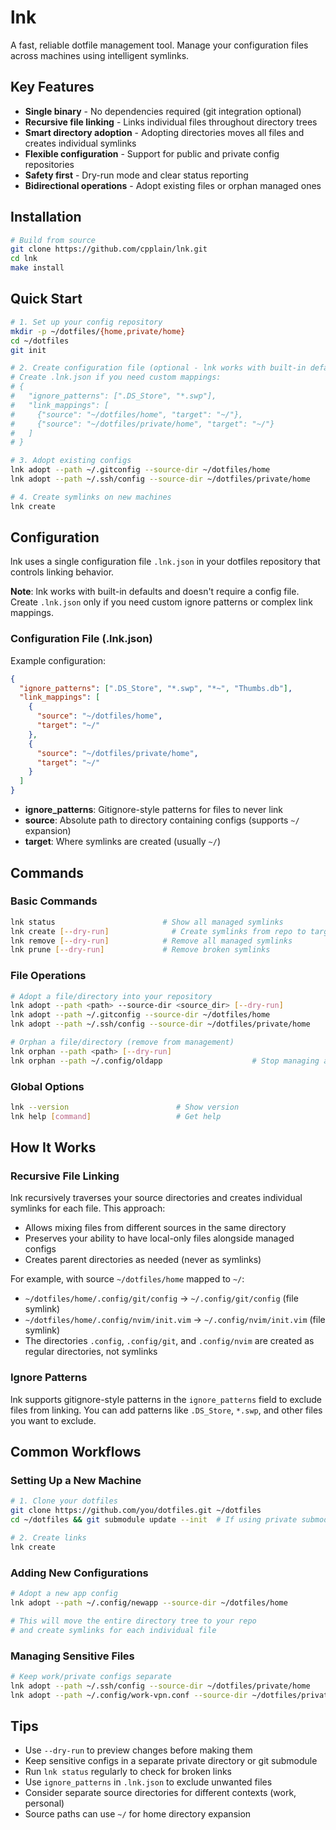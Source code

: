 # lnk

A fast, reliable dotfile management tool. Manage your configuration files across machines using intelligent symlinks.

## Key Features

- **Single binary** - No dependencies required (git integration optional)
- **Recursive file linking** - Links individual files throughout directory trees
- **Smart directory adoption** - Adopting directories moves all files and creates individual symlinks
- **Flexible configuration** - Support for public and private config repositories
- **Safety first** - Dry-run mode and clear status reporting
- **Bidirectional operations** - Adopt existing files or orphan managed ones

## Installation

```bash
# Build from source
git clone https://github.com/cpplain/lnk.git
cd lnk
make install
```

## Quick Start

```bash
# 1. Set up your config repository
mkdir -p ~/dotfiles/{home,private/home}
cd ~/dotfiles
git init

# 2. Create configuration file (optional - lnk works with built-in defaults)
# Create .lnk.json if you need custom mappings:
# {
#   "ignore_patterns": [".DS_Store", "*.swp"],
#   "link_mappings": [
#     {"source": "~/dotfiles/home", "target": "~/"},
#     {"source": "~/dotfiles/private/home", "target": "~/"}
#   ]
# }

# 3. Adopt existing configs
lnk adopt --path ~/.gitconfig --source-dir ~/dotfiles/home
lnk adopt --path ~/.ssh/config --source-dir ~/dotfiles/private/home

# 4. Create symlinks on new machines
lnk create
```

## Configuration

lnk uses a single configuration file `.lnk.json` in your dotfiles repository that controls linking behavior.

**Note**: lnk works with built-in defaults and doesn't require a config file. Create `.lnk.json` only if you need custom ignore patterns or complex link mappings.

### Configuration File (.lnk.json)

Example configuration:

```json
{
  "ignore_patterns": [".DS_Store", "*.swp", "*~", "Thumbs.db"],
  "link_mappings": [
    {
      "source": "~/dotfiles/home",
      "target": "~/"
    },
    {
      "source": "~/dotfiles/private/home",
      "target": "~/"
    }
  ]
}
```

- **ignore_patterns**: Gitignore-style patterns for files to never link
- **source**: Absolute path to directory containing configs (supports `~/` expansion)
- **target**: Where symlinks are created (usually `~/`)

## Commands

### Basic Commands

```bash
lnk status                        # Show all managed symlinks
lnk create [--dry-run]              # Create symlinks from repo to target dirs
lnk remove [--dry-run]            # Remove all managed symlinks
lnk prune [--dry-run]             # Remove broken symlinks
```

### File Operations

```bash
# Adopt a file/directory into your repository
lnk adopt --path <path> --source-dir <source_dir> [--dry-run]
lnk adopt --path ~/.gitconfig --source-dir ~/dotfiles/home                    # Adopt to public repo
lnk adopt --path ~/.ssh/config --source-dir ~/dotfiles/private/home           # Adopt to private repo

# Orphan a file/directory (remove from management)
lnk orphan --path <path> [--dry-run]
lnk orphan --path ~/.config/oldapp                    # Stop managing a config
```

### Global Options

```bash
lnk --version                        # Show version
lnk help [command]                   # Get help
```

## How It Works

### Recursive File Linking

lnk recursively traverses your source directories and creates individual symlinks for each file. This approach:

- Allows mixing files from different sources in the same directory
- Preserves your ability to have local-only files alongside managed configs
- Creates parent directories as needed (never as symlinks)

For example, with source `~/dotfiles/home` mapped to `~/`:

- `~/dotfiles/home/.config/git/config` → `~/.config/git/config` (file symlink)
- `~/dotfiles/home/.config/nvim/init.vim` → `~/.config/nvim/init.vim` (file symlink)
- The directories `.config`, `.config/git`, and `.config/nvim` are created as regular directories, not symlinks

### Ignore Patterns

lnk supports gitignore-style patterns in the `ignore_patterns` field to exclude files from linking. You can add patterns like `.DS_Store`, `*.swp`, and other files you want to exclude.

## Common Workflows

### Setting Up a New Machine

```bash
# 1. Clone your dotfiles
git clone https://github.com/you/dotfiles.git ~/dotfiles
cd ~/dotfiles && git submodule update --init  # If using private submodule

# 2. Create links
lnk create
```

### Adding New Configurations

```bash
# Adopt a new app config
lnk adopt --path ~/.config/newapp --source-dir ~/dotfiles/home

# This will move the entire directory tree to your repo
# and create symlinks for each individual file
```

### Managing Sensitive Files

```bash
# Keep work/private configs separate
lnk adopt --path ~/.ssh/config --source-dir ~/dotfiles/private/home
lnk adopt --path ~/.config/work-vpn.conf --source-dir ~/dotfiles/private/home
```

## Tips

- Use `--dry-run` to preview changes before making them
- Keep sensitive configs in a separate private directory or git submodule
- Run `lnk status` regularly to check for broken links
- Use `ignore_patterns` in `.lnk.json` to exclude unwanted files
- Consider separate source directories for different contexts (work, personal)
- Source paths can use `~/` for home directory expansion
